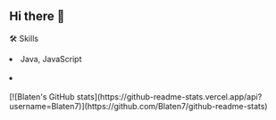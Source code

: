 ## Hi there 👋

🛠️ Skills
<li> Java, JavaScript</li><br>
<li> </li><br>
[![Blaten's GitHub stats](https://github-readme-stats.vercel.app/api?username=Blaten7)](https://github.com/Blaten7/github-readme-stats)

<!--
**Blaten7/Blaten7** is a ✨ _special_ ✨ repository because its `README.md` (this file) appears on your GitHub profile.

Here are some ideas to get you started:

- 🔭 I’m currently working on ...
- 🌱 I’m currently learning ...
- 👯 I’m looking to collaborate on ...
- 🤔 I’m looking for help with ...
- 💬 Ask me about ...
- 📫 How to reach me: ...
- 😄 Pronouns: ...
- ⚡ Fun fact: ...
-->
